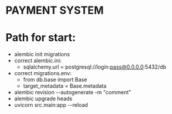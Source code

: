 # PAYMENT SYSTEM


# Path for start:
- alembic init migrations
- correct alembic.ini:
    - sqlalchemy.url = postgresql://login:pass@0.0.0.0:5432/db
- correct migrations.env:
    - from db.base import Base
    - target_metadata = Base.metadata
- alembic revision --autogenerate -m "comment"
- alembic upgrade heads
- uvicorn src.main:app --reload